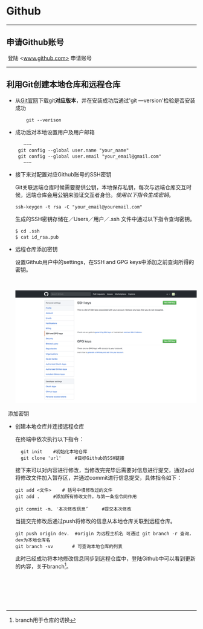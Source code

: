 

# Github

***



## 申请Github账号

​        登陆 <www.github.com> 申请账号

***



## 利用Git创建本地仓库和远程仓库

* 从[Git官网](https://git-scm.com/downloads)下载git**对应版本**，并在安装成功后通过'git —version'检验是否安装成功

  ~~~
      git --verison      
  ~~~

* 成功后对本地设置用户及用户邮箱 

         ​~~~
       git config --global user.name "your_name"  
       git config --global user.email "your_email@gmail.com"
         ​~~~


* 接下来对配置对应Github账号的SSH密钥

  Git关联远端仓库时候需要提供公钥，本地保存私钥，每次与远端仓库交互时候，远端仓库会用公钥来验证交互者身份。*使用以下指令生成密钥*。

  ~~~
  ssh-keygen -t rsa -C "your_email@youremail.com"
  ~~~

  生成的SSH密钥存储在／Users／用户／.ssh 文件中通过以下指令查询密钥。

  ~~~
  $ cd .ssh
  $ cat id_rsa.pub
  ~~~

* 远程仓库添加密钥

  设置Github用户中的settings，在SSH and GPG keys中添加之前查询所得的密钥。

  ​

  ![SSH添加](./img/Github_settings.png)

​                                                                       添加密钥

* 创建本地仓库并连接远程仓库

   在终端中依次执行以下指令：

  ~~~
    git init    #初始化本地仓库
    git clone 'url'     #目标Github的SSH链接  
  ~~~

  接下来可以对内容进行修改，当修改完完毕后需要对信息进行提交，通过add将修改文件加入暂存区，并通过commit进行信息提交，具体指令如下：

  ~~~
  git add <文件>    # 括号中填修改过的文件
  git add .     #添加所有修改文件，与第一条指令同作用

  git commit -m. '本次修改信息’     #提交本次修改
  ~~~

  当提交完修改后通过push将修改的信息从本地仓库关联到远程仓库。

  ~~~
  git push origin dev.  #origin 为远程主机名 可通过 git branch -r 查询，dev为本地仓库名
  git branch -vv       # 可查询本地仓库的列表
  ~~~

   此时已经成功将本地修改信息同步到远程仓库中，登陆Github中可以看到更新的内容，关于branch[^详细]。

[^详细]: branch用于仓库的切换

   

  ​

  ​

  ​
